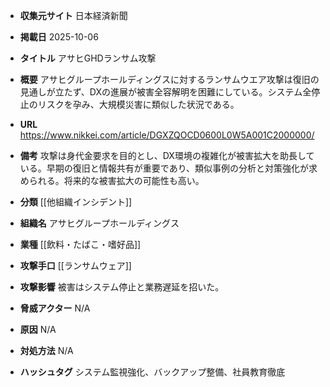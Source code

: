 - **収集元サイト**
日本経済新聞

- **掲載日**
2025-10-06

- **タイトル**
アサヒGHDランサム攻撃

- **概要**
アサヒグループホールディングスに対するランサムウエア攻撃は復旧の見通しが立たず、DXの進展が被害全容解明を困難にしている。システム全停止のリスクを孕み、大規模災害に類似した状況である。

- **URL**
https://www.nikkei.com/article/DGXZQOCD0600L0W5A001C2000000/

- **備考**
攻撃は身代金要求を目的とし、DX環境の複雑化が被害拡大を助長している。早期の復旧と情報共有が重要であり、類似事例の分析と対策強化が求められる。将来的な被害拡大の可能性も高い。

- **分類**
[[他組織インシデント]]

- **組織名**
アサヒグループホールディングス

- **業種**
[[飲料・たばこ・嗜好品]]

- **攻撃手口**
[[ランサムウェア]]

- **攻撃影響**
被害はシステム停止と業務遅延を招いた。

- **脅威アクター**
N/A

- **原因**
N/A

- **対処方法**
N/A

- **ハッシュタグ**
システム監視強化、バックアップ整備、社員教育徹底
